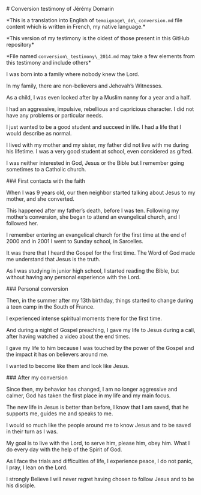 \# Conversion testimony of Jérémy Domarin



\*This is a translation into English of `temoignage\_de\_conversion.md` file content which is written in French, my native language.\*



\*This version of my testimony is the oldest of those present in this GitHub repository\*



\*File named `conversion\_testimony\_2014.md` may take a few elements from this testimony and include others\*



I was born into a family where nobody knew the Lord.

In my family, there are non-believers and Jehovah’s Witnesses.

As a child, I was even looked after by a Muslim nanny for a year and a half.

I had an aggressive, impulsive, rebellious and capricious character. I did not have any problems or particular needs.

I just wanted to be a good student and succeed in life. I had a life that I would describe as normal.

I lived with my mother and my sister, my father did not live with me during his lifetime. I was a very good student at school, even considered as gifted.

I was neither interested in God, Jesus or the Bible but I remember going sometimes to a Catholic church.



\### First contacts with the faith



When I was 9 years old, our then neighbor started talking about Jesus to my mother, and she converted.

This happened after my father’s death, before I was ten. Following my mother’s conversion, she began to attend an evangelical church, and I followed her.

I remember entering an evangelical church for the first time at the end of 2000 and in 2001 I went to Sunday school, in Sarcelles.

It was there that I heard the Gospel for the first time. The Word of God made me understand that Jesus is the truth.

As I was studying in junior high school, I started reading the Bible, but without having any personal experience with the Lord.



\### Personal conversion



Then, in the summer after my 13th birthday, things started to change during a teen camp in the South of France.

I experienced intense spiritual moments there for the first time.

And during a night of Gospel preaching, I gave my life to Jesus during a call, after having watched a video about the end times.

I gave my life to him because I was touched by the power of the Gospel and the impact it has on believers around me.

I wanted to become like them and look like Jesus.



\### After my conversion



Since then, my behavior has changed, I am no longer aggressive and calmer, God has taken the first place in my life and my main focus.

The new life in Jesus is better than before, I know that I am saved, that he supports me, guides me and speaks to me.

I would so much like the people around me to know Jesus and to be saved in their turn as I was.

My goal is to live with the Lord, to serve him, please him, obey him. What I do every day with the help of the Spirit of God.

As I face the trials and difficulties of life, I experience peace, I do not panic, I pray, I lean on the Lord.

I strongly Believe I will never regret having chosen to follow Jesus and to be his disciple.

